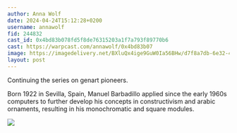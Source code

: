 ```yaml
---
author: Anna Wolf
date: 2024-04-24T15:12:28+0200
username: annawolf
fid: 244832
cast_id: 0x4bd83b078fd5f8de76315203a1f7a793f89770b6
cast: https://warpcast.com/annawolf/0x4bd83b07
image: https://imagedelivery.net/BXluQx4ige9GuW0Ia56BHw/d7f8a7db-6e32-400c-5f81-cd5e797cb200/original
layout: post
---
```

Continuing the series on genart pioneers.  
  
Born 1922 in Sevilla, Spain, Manuel Barbadillo applied since the early 1960s computers to further develop his concepts in constructivism and arabic ornaments, resulting in his monochromatic and square modules.  

![](https://imagedelivery.net/BXluQx4ige9GuW0Ia56BHw/d7f8a7db-6e32-400c-5f81-cd5e797cb200/original)